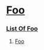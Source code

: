 # [Foo](#foo)

  
### [List Of Foo](#list-of-foo)  
  
1.  [Foo][1]  


[1]: http://localhost/sub-1/document#foo-bar "Foo"
